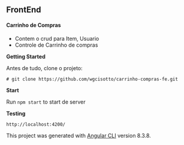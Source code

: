 ## FrontEnd

#### Carrinho de Compras 
- Contem o crud para Item, Usuario 
- Controle de Carrinho de compras 

**Getting Started**

Antes de tudo, clone o projeto:

```
# git clone https://github.com/wgcisotto/carrinho-compras-fe.git
```

**Start**

Run `npm start` to start de server 

**Testing**

`http://localhost:4200/`


This project was generated with [Angular CLI](https://github.com/angular/angular-cli) version 8.3.8.